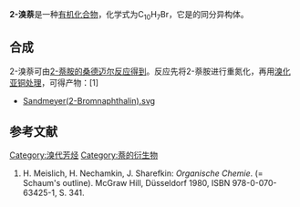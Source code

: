 **2-溴萘**是一种[有机化合物](../Page/有机化合物.md "wikilink")，化学式为C<sub>10</sub>H<sub>7</sub>Br，它是的同分异构体。

## 合成

2-溴萘可由[2-萘胺的](../Page/2-萘胺.md "wikilink")[桑德迈尔反应得到](https://zh.wikipedia.org/wiki/桑德迈尔反应 "wikilink")。反应先将2-萘胺进行重氮化，再用[溴化亚铜处理](../Page/溴化亚铜.md "wikilink")，可得产物：\[1\]

  -
    [Sandmeyer(2-Bromnaphthalin).svg](https://zh.wikipedia.org/wiki/File:Sandmeyer\(2-Bromnaphthalin\).svg "fig:Sandmeyer(2-Bromnaphthalin).svg")

## 参考文献

[Category:溴代芳烃](https://zh.wikipedia.org/wiki/Category:溴代芳烃 "wikilink")
[Category:萘的衍生物](https://zh.wikipedia.org/wiki/Category:萘的衍生物 "wikilink")

1.  H. Meislich, H. Nechamkin, J. Sharefkin: *Organische Chemie*. (=
    Schaum's outline). McGraw Hill, Düsseldorf 1980, ISBN
    978-0-070-63425-1, S. 341.